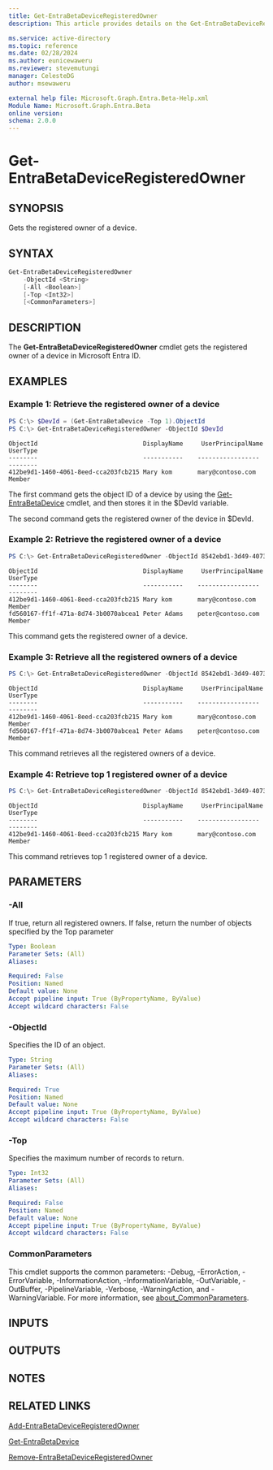 ```yaml
---
title: Get-EntraBetaDeviceRegisteredOwner
description: This article provides details on the Get-EntraBetaDeviceRegisteredOwner command.

ms.service: active-directory
ms.topic: reference
ms.date: 02/28/2024
ms.author: eunicewaweru
ms.reviewer: stevemutungi
manager: CelesteDG
author: msewaweru

external help file: Microsoft.Graph.Entra.Beta-Help.xml
Module Name: Microsoft.Graph.Entra.Beta
online version:
schema: 2.0.0
---
```


# Get-EntraBetaDeviceRegisteredOwner

## SYNOPSIS
Gets the registered owner of a device.

## SYNTAX

```powershell
Get-EntraBetaDeviceRegisteredOwner 
    -ObjectId <String> 
    [-All <Boolean>] 
    [-Top <Int32>] 
    [<CommonParameters>]
```

## DESCRIPTION
The **Get-EntraBetaDeviceRegisteredOwner** cmdlet gets the registered owner of a device in Microsoft Entra ID.

## EXAMPLES

### Example 1: Retrieve the registered owner of a device
```powershell
PS C:\> $DevId = (Get-EntraBetaDevice -Top 1).ObjectId
PS C:\> Get-EntraBetaDeviceRegisteredOwner -ObjectId $DevId
```

```output
ObjectId                             DisplayName     UserPrincipalName     UserType
--------                             -----------    -----------------      --------
412be9d1-1460-4061-8eed-cca203fcb215 Mary kom       mary@contoso.com       Member
```

The first command gets the object ID of a device by using the [Get-EntraBetaDevice](./Get-EntraBetaDevice.md) cmdlet, and then stores it in the $DevId variable.  

The second command gets the registered owner of the device in $DevId.

### Example 2: Retrieve the registered owner of a device
```powershell
PS C:\> Get-EntraBetaDeviceRegisteredOwner -ObjectId 8542ebd1-3d49-4073-9dce-30f197c67755
```

```output
ObjectId                             DisplayName     UserPrincipalName     UserType
--------                             -----------    -----------------      --------
412be9d1-1460-4061-8eed-cca203fcb215 Mary kom       mary@contoso.com       Member
fd560167-ff1f-471a-8d74-3b0070abcea1 Peter Adams    peter@contoso.com      Member
```

This command gets the registered owner of a device.

### Example 3: Retrieve all the registered owners of a device
```powershell
PS C:\> Get-EntraBetaDeviceRegisteredOwner -ObjectId 8542ebd1-3d49-4073-9dce-30f197c67755 -All $true
```

```output
ObjectId                             DisplayName     UserPrincipalName     UserType
--------                             -----------    -----------------      --------
412be9d1-1460-4061-8eed-cca203fcb215 Mary kom       mary@contoso.com       Member
fd560167-ff1f-471a-8d74-3b0070abcea1 Peter Adams    peter@contoso.com      Member
```

This command retrieves all the registered owners of a device.

### Example 4: Retrieve top 1 registered owner of a device
```powershell
PS C:\> Get-EntraBetaDeviceRegisteredOwner -ObjectId 8542ebd1-3d49-4073-9dce-30f197c67755 -Top 1
```

```output
ObjectId                             DisplayName     UserPrincipalName     UserType
--------                             -----------    -----------------      --------
412be9d1-1460-4061-8eed-cca203fcb215 Mary kom       mary@contoso.com       Member
```

This command retrieves top 1 registered owner of a device.

## PARAMETERS

### -All
If true, return all registered owners.
If false, return the number of objects specified by the Top parameter

```yaml
Type: Boolean
Parameter Sets: (All)
Aliases:

Required: False
Position: Named
Default value: None
Accept pipeline input: True (ByPropertyName, ByValue)
Accept wildcard characters: False
```

### -ObjectId
Specifies the ID of an object.

```yaml
Type: String
Parameter Sets: (All)
Aliases:

Required: True
Position: Named
Default value: None
Accept pipeline input: True (ByPropertyName, ByValue)
Accept wildcard characters: False
```

### -Top
Specifies the maximum number of records to return.

```yaml
Type: Int32
Parameter Sets: (All)
Aliases:

Required: False
Position: Named
Default value: None
Accept pipeline input: True (ByPropertyName, ByValue)
Accept wildcard characters: False
```

### CommonParameters
This cmdlet supports the common parameters: -Debug, -ErrorAction, -ErrorVariable, -InformationAction, -InformationVariable, -OutVariable, -OutBuffer, -PipelineVariable, -Verbose, -WarningAction, and -WarningVariable. For more information, see [about_CommonParameters](http://go.microsoft.com/fwlink/?LinkID=113216).

## INPUTS

## OUTPUTS

## NOTES

## RELATED LINKS

[Add-EntraBetaDeviceRegisteredOwner](Add-EntraBetaDeviceRegisteredOwner.md)

[Get-EntraBetaDevice](Get-EntraBetaDevice.md)

[Remove-EntraBetaDeviceRegisteredOwner](Remove-EntraBetaDeviceRegisteredOwner.md)

